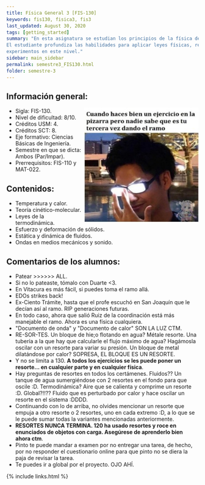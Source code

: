 ```yaml
---
title: Física General 3 [FIS-130]
keywords: fis130, fisica3, fis3
last_updated: August 30, 2020
tags: [getting_started]
summary: "En esta asignatura se estudian los principios de la física de los medios continuos a nivel básico.
El estudiante profundiza las habilidades para aplicar leyes físicas, resolver problemas y realizar
experimentos en este nivel."
sidebar: main_sidebar
permalink: semestre3_FIS130.html
folder: semestre-3
---
```


## Información general:

<img align= "right" width= "300" height= "300" src= "images/semestre-3/fis130-meme1.jpg">

- Sigla: FIS-130.
- Nivel de dificultad: 8/10.
- Créditos USM: 4.
- Créditos SCT: 8.
- Eje formativo: Ciencias Básicas de Ingeniería.
- Semestre en que se dicta: Ambos (Par/Impar).
- Prerrequisitos: FIS-110 y MAT-022.

## Contenidos:

- Temperatura y calor.
- Teoría cinético-molecular.
- Leyes de la termodinámica.
- Esfuerzo y deformación de sólidos.
- Estática y dinámica de fluidos.
- Ondas en medios mecánicos y sonido.

## Comentarios de los alumnos:

- Patear >>>>>> ALL.
- Si no lo pateaste, tómalo con Duarte <3.
- En Vitacura es más fácil, si puedes toma el ramo allá.
- EDOs strikes back!
- Ex-Ciento Trámite, hasta que el profe escuchó en San Joaquín que le decían así al ramo. RIP generaciones futuras.
- En todo caso, ahora que salió Ruiz de la coordinación está más manejable el ramo. Ahora es una física cualquiera.
- "Documento de onda" y "Documento de calor" SON LA LUZ CTM.
- RE-SOR-TES. Un bloque de hie;o flotando en agua? Métale resorte. Una tubería a la que hay que calcularle el flujo máximo de agua? Hagámosla oscilar con un resorte para variar su presión. Un bloque de metal dilatándose por calor? SOPRESA, EL BLOQUE ES UN RESORTE.
- Y no se limita a 130. **A todos los ejercicios se les puede poner un resorte... en cualquier parte y en cualquier física**.
- Hay preguntas de resortes en todos los certámenes. Fluidos?? Un tanque de agua sumergiéndose con 2 resortes en el fondo para que oscile :D. Termodinámica? Aire que se calienta y comprime un resorte :D. Global?!!?? Fluido que es perturbado por calor y hace oscilar un resorte en el sistema :DDDD.
- Continuando con lo de arriba, no olvides mencionar un resorte que empuja a otro resorte o 2 resortes, uno en cada extremo :D, a lo que se le puede sumar todas la variantes mencionadas anteriormente.
- **RESORTES NUNCA TERMINA. 120 ha usado resortes y roce en enunciados de objetos con carga. Asegúrese de aprenderlo bien ahora ctm**.
- Pinto te puede mandar a examen por no entregar una tarea, de hecho, por no responder el cuestionario online para que pinto no se diera la paja de revisar la tarea.
- Te puedes ir a global por el proyecto. OJO AHÍ.

{% include links.html %}
